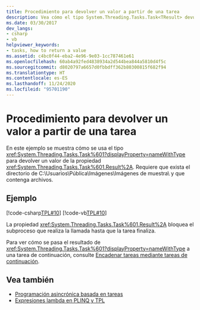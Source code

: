 ```yaml
---
title: Procedimiento para devolver un valor a partir de una tarea
description: Vea cómo el tipo System.Threading.Tasks.Task<TResult> devuelve un valor de la propiedad Result en .NET.
ms.date: 03/30/2017
dev_langs:
- csharp
- vb
helpviewer_keywords:
- tasks, how to return a value
ms.assetid: c4bc0f44-eba2-4e96-9e03-1cc787461e61
ms.openlocfilehash: 60ab4a92fed4838934a2d544bea844a5810d4f5c
ms.sourcegitcommit: d8020797a6657d0fbbdff362b80300815f682f94
ms.translationtype: HT
ms.contentlocale: es-ES
ms.lasthandoff: 11/24/2020
ms.locfileid: "95701190"
---
```

# <a name="how-to-return-a-value-from-a-task"></a>Procedimiento para devolver un valor a partir de una tarea

En este ejemplo se muestra cómo se usa el tipo <xref:System.Threading.Tasks.Task%601?displayProperty=nameWithType> para devolver un valor de la propiedad <xref:System.Threading.Tasks.Task%601.Result%2A>. Requiere que exista el directorio de C:\Usuarios\Pública\Imágenes\Imágenes de muestra\ y que contenga archivos.  
  
## <a name="example"></a>Ejemplo  

 [!code-csharp[TPL#10](../../../samples/snippets/csharp/VS_Snippets_Misc/tpl/cs/returnavalue10.cs#10)]
 [!code-vb[TPL#10](../../../samples/snippets/visualbasic/VS_Snippets_Misc/tpl/vb/10_returnavalue.vb#10)]  
  
 La propiedad <xref:System.Threading.Tasks.Task%601.Result%2A> bloquea el subproceso que realiza la llamada hasta que la tarea finaliza.  
  
 Para ver cómo se pasa el resultado de <xref:System.Threading.Tasks.Task%601?displayProperty=nameWithType> a una tarea de continuación, consulte [Encadenar tareas mediante tareas de continuación](chaining-tasks-by-using-continuation-tasks.md).  
  
## <a name="see-also"></a>Vea también

- [Programación asincrónica basada en tareas](task-based-asynchronous-programming.md)
- [Expresiones lambda en PLINQ y TPL](lambda-expressions-in-plinq-and-tpl.md)
